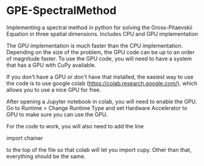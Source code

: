 # GPE-SpectralMethod

Implementing a spectral method in python for solving the Gross-Pitaevskii Equation in three spatial dimensions. Includes CPU and GPU implementation

The GPU implementation is much faster than the CPU implementation. Depending on the size of the problem, the GPU code can be up to an order of magnitude faster. To use the GPU code, you will need to have a system that has a GPU with CuPy available.

If you don't have a GPU or don't have that installed, the easiest way to use the code is to use google colab (https://colab.research.google.com/), which allows you to use a nice GPU for free.

After opening a Jupyter notebook in colab, you will need to enable the GPU. Go to Runtime > Change Runtime Type and set Hardware Accelerator to GPU to make sure you can use the GPU.

For the code to work, you will also need to add the line

import chainer

to the top of the file so that colab will let you import cupy. Other than that, everything should be the same.